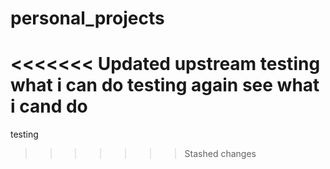 # personal_projects
<<<<<<< Updated upstream
testing what i can do
testing again
see what i cand do
=======
testing
>>>>>>> Stashed changes
